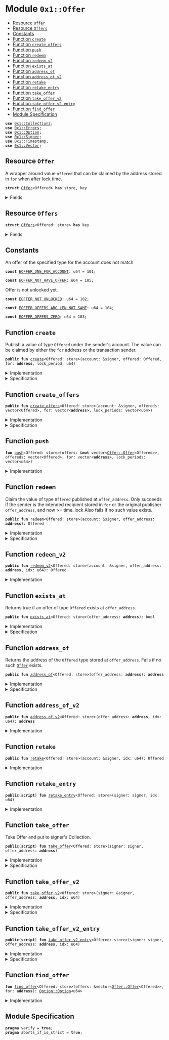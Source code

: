 
<a name="0x1_Offer"></a>

# Module `0x1::Offer`



-  [Resource `Offer`](#0x1_Offer_Offer)
-  [Resource `Offers`](#0x1_Offer_Offers)
-  [Constants](#@Constants_0)
-  [Function `create`](#0x1_Offer_create)
-  [Function `create_offers`](#0x1_Offer_create_offers)
-  [Function `push`](#0x1_Offer_push)
-  [Function `redeem`](#0x1_Offer_redeem)
-  [Function `redeem_v2`](#0x1_Offer_redeem_v2)
-  [Function `exists_at`](#0x1_Offer_exists_at)
-  [Function `address_of`](#0x1_Offer_address_of)
-  [Function `address_of_v2`](#0x1_Offer_address_of_v2)
-  [Function `retake`](#0x1_Offer_retake)
-  [Function `retake_entry`](#0x1_Offer_retake_entry)
-  [Function `take_offer`](#0x1_Offer_take_offer)
-  [Function `take_offer_v2`](#0x1_Offer_take_offer_v2)
-  [Function `take_offer_v2_entry`](#0x1_Offer_take_offer_v2_entry)
-  [Function `find_offer`](#0x1_Offer_find_offer)
-  [Module Specification](#@Module_Specification_1)


<pre><code><b>use</b> <a href="Collection2.md#0x1_Collection2">0x1::Collection2</a>;
<b>use</b> <a href="Errors.md#0x1_Errors">0x1::Errors</a>;
<b>use</b> <a href="Option.md#0x1_Option">0x1::Option</a>;
<b>use</b> <a href="Signer.md#0x1_Signer">0x1::Signer</a>;
<b>use</b> <a href="Timestamp.md#0x1_Timestamp">0x1::Timestamp</a>;
<b>use</b> <a href="Vector.md#0x1_Vector">0x1::Vector</a>;
</code></pre>



<a name="0x1_Offer_Offer"></a>

## Resource `Offer`

A wrapper around value <code>offered</code> that can be claimed by the address stored in <code>for</code> when after lock time.


<pre><code><b>struct</b> <a href="Offer.md#0x1_Offer">Offer</a>&lt;Offered&gt; <b>has</b> store, key
</code></pre>



<details>
<summary>Fields</summary>


<dl>
<dt>
<code>offered: Offered</code>
</dt>
<dd>

</dd>
<dt>
<code>for: <b>address</b></code>
</dt>
<dd>

</dd>
<dt>
<code>time_lock: u64</code>
</dt>
<dd>

</dd>
</dl>


</details>

<a name="0x1_Offer_Offers"></a>

## Resource `Offers`



<pre><code><b>struct</b> <a href="Offer.md#0x1_Offer_Offers">Offers</a>&lt;Offered: store&gt; <b>has</b> key
</code></pre>



<details>
<summary>Fields</summary>


<dl>
<dt>
<code>offers: vector&lt;<a href="Offer.md#0x1_Offer_Offer">Offer::Offer</a>&lt;Offered&gt;&gt;</code>
</dt>
<dd>

</dd>
</dl>


</details>

<a name="@Constants_0"></a>

## Constants


<a name="0x1_Offer_EOFFER_DNE_FOR_ACCOUNT"></a>

An offer of the specified type for the account does not match


<pre><code><b>const</b> <a href="Offer.md#0x1_Offer_EOFFER_DNE_FOR_ACCOUNT">EOFFER_DNE_FOR_ACCOUNT</a>: u64 = 101;
</code></pre>



<a name="0x1_Offer_EOFFER_NOT_HAVE_OFFER"></a>



<pre><code><b>const</b> <a href="Offer.md#0x1_Offer_EOFFER_NOT_HAVE_OFFER">EOFFER_NOT_HAVE_OFFER</a>: u64 = 105;
</code></pre>



<a name="0x1_Offer_EOFFER_NOT_UNLOCKED"></a>

Offer is not unlocked yet.


<pre><code><b>const</b> <a href="Offer.md#0x1_Offer_EOFFER_NOT_UNLOCKED">EOFFER_NOT_UNLOCKED</a>: u64 = 102;
</code></pre>



<a name="0x1_Offer_EOFFER_OFFERS_ARG_LEN_NOT_SAME"></a>



<pre><code><b>const</b> <a href="Offer.md#0x1_Offer_EOFFER_OFFERS_ARG_LEN_NOT_SAME">EOFFER_OFFERS_ARG_LEN_NOT_SAME</a>: u64 = 104;
</code></pre>



<a name="0x1_Offer_EOFFER_OFFERS_ZERO"></a>



<pre><code><b>const</b> <a href="Offer.md#0x1_Offer_EOFFER_OFFERS_ZERO">EOFFER_OFFERS_ZERO</a>: u64 = 103;
</code></pre>



<a name="0x1_Offer_create"></a>

## Function `create`

Publish a value of type <code>Offered</code> under the sender's account. The value can be claimed by
either the <code>for</code> address or the transaction sender.


<pre><code><b>public</b> <b>fun</b> <a href="Offer.md#0x1_Offer_create">create</a>&lt;Offered: store&gt;(account: &signer, offered: Offered, for: <b>address</b>, lock_period: u64)
</code></pre>



<details>
<summary>Implementation</summary>


<pre><code><b>public</b> <b>fun</b> <a href="Offer.md#0x1_Offer_create">create</a>&lt;Offered: store&gt;(account: &signer, offered: Offered, for: <b>address</b>, lock_period: u64) <b>acquires</b> <a href="Offer.md#0x1_Offer_Offers">Offers</a>, <a href="Offer.md#0x1_Offer">Offer</a> {
    <b>let</b> time_lock = <a href="Timestamp.md#0x1_Timestamp_now_seconds">Timestamp::now_seconds</a>() + lock_period;
    <b>let</b> account_address = <a href="Signer.md#0x1_Signer_address_of">Signer::address_of</a>(account);

    <b>if</b>(<b>exists</b>&lt;<a href="Offer.md#0x1_Offer_Offers">Offers</a>&lt;Offered&gt;&gt;(account_address)){
        <b>let</b> offers = &<b>mut</b> <b>borrow_global_mut</b>&lt;<a href="Offer.md#0x1_Offer_Offers">Offers</a>&lt;Offered&gt;&gt;(account_address).offers;
        <a href="Vector.md#0x1_Vector_push_back">Vector::push_back</a>(offers, <a href="Offer.md#0x1_Offer">Offer</a>&lt;Offered&gt; { offered, for, time_lock });
    }<b>else</b> {
        <b>let</b> offers = <a href="Vector.md#0x1_Vector_empty">Vector::empty</a>&lt;<a href="Offer.md#0x1_Offer">Offer</a>&lt;Offered&gt;&gt;();
        <b>if</b>(<b>exists</b>&lt;<a href="Offer.md#0x1_Offer">Offer</a>&lt;Offered&gt;&gt;(account_address)){
            <a href="Vector.md#0x1_Vector_push_back">Vector::push_back</a>(&<b>mut</b> offers, <b>move_from</b>&lt;<a href="Offer.md#0x1_Offer">Offer</a>&lt;Offered&gt;&gt;(account_address));
        };
        <a href="Vector.md#0x1_Vector_push_back">Vector::push_back</a>(&<b>mut</b> offers, <a href="Offer.md#0x1_Offer">Offer</a>&lt;Offered&gt; { offered, for, time_lock });
        <b>move_to</b>(account, <a href="Offer.md#0x1_Offer_Offers">Offers</a>&lt;Offered&gt; { offers });
    }
}
</code></pre>



</details>

<details>
<summary>Specification</summary>



<pre><code><b>include</b> <a href="Timestamp.md#0x1_Timestamp_AbortsIfTimestampNotExists">Timestamp::AbortsIfTimestampNotExists</a>;
<b>aborts_if</b> <a href="Timestamp.md#0x1_Timestamp_now_seconds">Timestamp::now_seconds</a>() + lock_period &gt; max_u64();
<b>aborts_if</b> <b>exists</b>&lt;<a href="Offer.md#0x1_Offer">Offer</a>&lt;Offered&gt;&gt;(<a href="Signer.md#0x1_Signer_address_of">Signer::address_of</a>(account));
</code></pre>



</details>

<a name="0x1_Offer_create_offers"></a>

## Function `create_offers`



<pre><code><b>public</b> <b>fun</b> <a href="Offer.md#0x1_Offer_create_offers">create_offers</a>&lt;Offered: store&gt;(account: &signer, offereds: vector&lt;Offered&gt;, for: vector&lt;<b>address</b>&gt;, lock_periods: vector&lt;u64&gt;)
</code></pre>



<details>
<summary>Implementation</summary>


<pre><code><b>public</b> <b>fun</b> <a href="Offer.md#0x1_Offer_create_offers">create_offers</a>&lt;Offered: store&gt;(account: &signer, offereds: vector&lt;Offered&gt;, for: vector&lt;<b>address</b>&gt;, lock_periods: vector&lt;u64&gt;) <b>acquires</b> <a href="Offer.md#0x1_Offer_Offers">Offers</a>, <a href="Offer.md#0x1_Offer">Offer</a> {
    <b>let</b> offer_length = <a href="Vector.md#0x1_Vector_length">Vector::length</a>(&offereds);
    <b>assert</b>!(offer_length &gt; 0, <a href="Errors.md#0x1_Errors_invalid_argument">Errors::invalid_argument</a>(<a href="Offer.md#0x1_Offer_EOFFER_OFFERS_ZERO">EOFFER_OFFERS_ZERO</a>));
    <b>assert</b>!(offer_length == <a href="Vector.md#0x1_Vector_length">Vector::length</a>(&for) && offer_length == <a href="Vector.md#0x1_Vector_length">Vector::length</a>(&lock_periods), <a href="Errors.md#0x1_Errors_invalid_argument">Errors::invalid_argument</a>(<a href="Offer.md#0x1_Offer_EOFFER_OFFERS_ARG_LEN_NOT_SAME">EOFFER_OFFERS_ARG_LEN_NOT_SAME</a>));
    <b>let</b> account_address = <a href="Signer.md#0x1_Signer_address_of">Signer::address_of</a>(account);

    <b>if</b>(<b>exists</b>&lt;<a href="Offer.md#0x1_Offer_Offers">Offers</a>&lt;Offered&gt;&gt;(account_address)){
        <b>let</b> offers = &<b>mut</b> <b>borrow_global_mut</b>&lt;<a href="Offer.md#0x1_Offer_Offers">Offers</a>&lt;Offered&gt;&gt;(account_address).offers;
        <a href="Offer.md#0x1_Offer_push">push</a>(offers, offereds, for, lock_periods);
    }<b>else</b> {
        <b>let</b> offers = <a href="Vector.md#0x1_Vector_empty">Vector::empty</a>&lt;<a href="Offer.md#0x1_Offer">Offer</a>&lt;Offered&gt;&gt;();
        <b>if</b>(<b>exists</b>&lt;<a href="Offer.md#0x1_Offer">Offer</a>&lt;Offered&gt;&gt;(account_address)){
            <a href="Vector.md#0x1_Vector_push_back">Vector::push_back</a>(&<b>mut</b> offers, <b>move_from</b>&lt;<a href="Offer.md#0x1_Offer">Offer</a>&lt;Offered&gt;&gt;(account_address));
        };
        <a href="Offer.md#0x1_Offer_push">push</a>(&<b>mut</b> offers, offereds, for, lock_periods);
        <b>move_to</b>(account, <a href="Offer.md#0x1_Offer_Offers">Offers</a>&lt;Offered&gt; { offers });
    };
}
</code></pre>



</details>

<details>
<summary>Specification</summary>



<pre><code><b>include</b> <a href="Timestamp.md#0x1_Timestamp_AbortsIfTimestampNotExists">Timestamp::AbortsIfTimestampNotExists</a>;
<b>aborts_if</b> <a href="Timestamp.md#0x1_Timestamp_now_seconds">Timestamp::now_seconds</a>() + lock_period &gt; max_u64();
<b>aborts_if</b> <b>exists</b>&lt;<a href="Offer.md#0x1_Offer">Offer</a>&lt;Offered&gt;&gt;(<a href="Signer.md#0x1_Signer_address_of">Signer::address_of</a>(account));
</code></pre>



</details>

<a name="0x1_Offer_push"></a>

## Function `push`



<pre><code><b>fun</b> <a href="Offer.md#0x1_Offer_push">push</a>&lt;Offered: store&gt;(offers: &<b>mut</b> vector&lt;<a href="Offer.md#0x1_Offer_Offer">Offer::Offer</a>&lt;Offered&gt;&gt;, offereds: vector&lt;Offered&gt;, for: vector&lt;<b>address</b>&gt;, lock_periods: vector&lt;u64&gt;)
</code></pre>



<details>
<summary>Implementation</summary>


<pre><code><b>fun</b> <a href="Offer.md#0x1_Offer_push">push</a>&lt;Offered: store&gt;(offers: &<b>mut</b> vector&lt;<a href="Offer.md#0x1_Offer">Offer</a>&lt;Offered&gt;&gt;, offereds: vector&lt;Offered&gt;, for: vector&lt;<b>address</b>&gt;, lock_periods: vector&lt;u64&gt;){
    <b>let</b> now = <a href="Timestamp.md#0x1_Timestamp_now_seconds">Timestamp::now_seconds</a>();
    <b>let</b> offer_length = <a href="Vector.md#0x1_Vector_length">Vector::length</a>(&offereds);

    <b>let</b> i = offer_length - 1;
    <b>loop</b>{
        <a href="Vector.md#0x1_Vector_push_back">Vector::push_back</a>(offers, <a href="Offer.md#0x1_Offer">Offer</a>&lt;Offered&gt; {
            offered: <a href="Vector.md#0x1_Vector_remove">Vector::remove</a>(&<b>mut</b> offereds, i),
            for: <a href="Vector.md#0x1_Vector_remove">Vector::remove</a>(&<b>mut</b> for, i),
            time_lock: now + <a href="Vector.md#0x1_Vector_remove">Vector::remove</a>(&<b>mut</b> lock_periods, i)
        });
        <b>if</b>(i == 0){
            <b>break</b>
        };
        i = i - 1;
    };
    <a href="Vector.md#0x1_Vector_destroy_empty">Vector::destroy_empty</a>(offereds);
    <a href="Vector.md#0x1_Vector_destroy_empty">Vector::destroy_empty</a>(for);
    <a href="Vector.md#0x1_Vector_destroy_empty">Vector::destroy_empty</a>(lock_periods);
}
</code></pre>



</details>

<a name="0x1_Offer_redeem"></a>

## Function `redeem`

Claim the value of type <code>Offered</code> published at <code>offer_address</code>.
Only succeeds if the sender is the intended recipient stored in <code>for</code> or the original
publisher <code>offer_address</code>, and now >= time_lock
Also fails if no such value exists.


<pre><code><b>public</b> <b>fun</b> <a href="Offer.md#0x1_Offer_redeem">redeem</a>&lt;Offered: store&gt;(account: &signer, offer_address: <b>address</b>): Offered
</code></pre>



<details>
<summary>Implementation</summary>


<pre><code><b>public</b> <b>fun</b> <a href="Offer.md#0x1_Offer_redeem">redeem</a>&lt;Offered: store&gt;(account: &signer, offer_address: <b>address</b>): Offered <b>acquires</b> <a href="Offer.md#0x1_Offer">Offer</a>, <a href="Offer.md#0x1_Offer_Offers">Offers</a> {
    <b>let</b> account_address = <a href="Signer.md#0x1_Signer_address_of">Signer::address_of</a>(account);
    <b>let</b> <a href="Offer.md#0x1_Offer">Offer</a>&lt;Offered&gt; { offered, for, time_lock } = <b>if</b>(<b>exists</b>&lt;<a href="Offer.md#0x1_Offer_Offers">Offers</a>&lt;Offered&gt;&gt;(offer_address)){
        <b>let</b> offers = &<b>mut</b> <b>borrow_global_mut</b>&lt;<a href="Offer.md#0x1_Offer_Offers">Offers</a>&lt;Offered&gt;&gt;(offer_address).offers;
        <b>let</b> op_index = <a href="Offer.md#0x1_Offer_find_offer">find_offer</a>(offers, account_address);
        <b>assert</b>!(<a href="Option.md#0x1_Option_is_some">Option::is_some</a>(&op_index),<a href="Errors.md#0x1_Errors_invalid_argument">Errors::invalid_argument</a>(<a href="Offer.md#0x1_Offer_EOFFER_DNE_FOR_ACCOUNT">EOFFER_DNE_FOR_ACCOUNT</a>));
        <b>let</b> index = <a href="Option.md#0x1_Option_destroy_some">Option::destroy_some</a>(op_index);
        <b>let</b> offer = <a href="Vector.md#0x1_Vector_remove">Vector::remove</a>(offers , index);
        <b>if</b>(<a href="Vector.md#0x1_Vector_length">Vector::length</a>(offers) == 0){
            <b>let</b> <a href="Offer.md#0x1_Offer_Offers">Offers</a> { offers } = <b>move_from</b>&lt;<a href="Offer.md#0x1_Offer_Offers">Offers</a>&lt;Offered&gt;&gt;(offer_address);
            <a href="Vector.md#0x1_Vector_destroy_empty">Vector::destroy_empty</a>(offers);
        };
        offer
    }<b>else</b> <b>if</b>(<b>exists</b>&lt;<a href="Offer.md#0x1_Offer">Offer</a>&lt;Offered&gt;&gt;(offer_address)){
        <b>move_from</b>&lt;<a href="Offer.md#0x1_Offer">Offer</a>&lt;Offered&gt;&gt;(offer_address)
    }<b>else</b>{
        <b>abort</b> <a href="Errors.md#0x1_Errors_invalid_argument">Errors::invalid_argument</a>(<a href="Offer.md#0x1_Offer_EOFFER_NOT_HAVE_OFFER">EOFFER_NOT_HAVE_OFFER</a>)
    };

    <b>let</b> now = <a href="Timestamp.md#0x1_Timestamp_now_seconds">Timestamp::now_seconds</a>();
    <b>assert</b>!(account_address == for || account_address == offer_address, <a href="Errors.md#0x1_Errors_invalid_argument">Errors::invalid_argument</a>(<a href="Offer.md#0x1_Offer_EOFFER_DNE_FOR_ACCOUNT">EOFFER_DNE_FOR_ACCOUNT</a>));
    <b>assert</b>!(now &gt;= time_lock, <a href="Errors.md#0x1_Errors_not_published">Errors::not_published</a>(<a href="Offer.md#0x1_Offer_EOFFER_NOT_UNLOCKED">EOFFER_NOT_UNLOCKED</a>));
    offered
}
</code></pre>



</details>

<details>
<summary>Specification</summary>



<pre><code><b>aborts_if</b> !<b>exists</b>&lt;<a href="Offer.md#0x1_Offer">Offer</a>&lt;Offered&gt;&gt;(offer_address);
<b>aborts_if</b> <a href="Signer.md#0x1_Signer_address_of">Signer::address_of</a>(account) != <b>global</b>&lt;<a href="Offer.md#0x1_Offer">Offer</a>&lt;Offered&gt;&gt;(offer_address).for && <a href="Signer.md#0x1_Signer_address_of">Signer::address_of</a>(account) != offer_address;
<b>aborts_if</b> <a href="Timestamp.md#0x1_Timestamp_now_seconds">Timestamp::now_seconds</a>() &lt; <b>global</b>&lt;<a href="Offer.md#0x1_Offer">Offer</a>&lt;Offered&gt;&gt;(offer_address).time_lock;
<b>include</b> <a href="Timestamp.md#0x1_Timestamp_AbortsIfTimestampNotExists">Timestamp::AbortsIfTimestampNotExists</a>;
</code></pre>



</details>

<a name="0x1_Offer_redeem_v2"></a>

## Function `redeem_v2`



<pre><code><b>public</b> <b>fun</b> <a href="Offer.md#0x1_Offer_redeem_v2">redeem_v2</a>&lt;Offered: store&gt;(account: &signer, offer_address: <b>address</b>, idx: u64): Offered
</code></pre>



<details>
<summary>Implementation</summary>


<pre><code><b>public</b> <b>fun</b> <a href="Offer.md#0x1_Offer_redeem_v2">redeem_v2</a>&lt;Offered: store&gt;(account: &signer, offer_address: <b>address</b>, idx: u64): Offered <b>acquires</b> <a href="Offer.md#0x1_Offer">Offer</a>, <a href="Offer.md#0x1_Offer_Offers">Offers</a> {
    <b>let</b> account_address = <a href="Signer.md#0x1_Signer_address_of">Signer::address_of</a>(account);
    <b>let</b> <a href="Offer.md#0x1_Offer">Offer</a>&lt;Offered&gt; { offered, for, time_lock } = <b>if</b>(<b>exists</b>&lt;<a href="Offer.md#0x1_Offer_Offers">Offers</a>&lt;Offered&gt;&gt;(offer_address)){
        <b>let</b> offers = &<b>mut</b> <b>borrow_global_mut</b>&lt;<a href="Offer.md#0x1_Offer_Offers">Offers</a>&lt;Offered&gt;&gt;(offer_address).offers;
        <b>assert</b>!(<a href="Vector.md#0x1_Vector_length">Vector::length</a>(offers) - 1 &gt;= idx, <a href="Errors.md#0x1_Errors_invalid_argument">Errors::invalid_argument</a>(<a href="Offer.md#0x1_Offer_EOFFER_NOT_HAVE_OFFER">EOFFER_NOT_HAVE_OFFER</a>));
        <b>let</b> offer = <a href="Vector.md#0x1_Vector_remove">Vector::remove</a>(offers, idx);
        <b>if</b>(<a href="Vector.md#0x1_Vector_length">Vector::length</a>(offers) == 0){
            <b>let</b> <a href="Offer.md#0x1_Offer_Offers">Offers</a> { offers } = <b>move_from</b>&lt;<a href="Offer.md#0x1_Offer_Offers">Offers</a>&lt;Offered&gt;&gt;(offer_address);
            <a href="Vector.md#0x1_Vector_destroy_empty">Vector::destroy_empty</a>(offers);
        };
        offer
    }<b>else</b> <b>if</b>(<b>exists</b>&lt;<a href="Offer.md#0x1_Offer">Offer</a>&lt;Offered&gt;&gt;(offer_address)){
        <b>move_from</b>&lt;<a href="Offer.md#0x1_Offer">Offer</a>&lt;Offered&gt;&gt;(offer_address)
    }<b>else</b>{
        <b>abort</b> <a href="Errors.md#0x1_Errors_invalid_argument">Errors::invalid_argument</a>(<a href="Offer.md#0x1_Offer_EOFFER_NOT_HAVE_OFFER">EOFFER_NOT_HAVE_OFFER</a>)
    };

    <b>let</b> now = <a href="Timestamp.md#0x1_Timestamp_now_seconds">Timestamp::now_seconds</a>();
    <b>assert</b>!(account_address == for || account_address == offer_address, <a href="Errors.md#0x1_Errors_invalid_argument">Errors::invalid_argument</a>(<a href="Offer.md#0x1_Offer_EOFFER_DNE_FOR_ACCOUNT">EOFFER_DNE_FOR_ACCOUNT</a>));
    <b>assert</b>!(now &gt;= time_lock, <a href="Errors.md#0x1_Errors_not_published">Errors::not_published</a>(<a href="Offer.md#0x1_Offer_EOFFER_NOT_UNLOCKED">EOFFER_NOT_UNLOCKED</a>));
    offered
}
</code></pre>



</details>

<a name="0x1_Offer_exists_at"></a>

## Function `exists_at`

Returns true if an offer of type <code>Offered</code> exists at <code>offer_address</code>.


<pre><code><b>public</b> <b>fun</b> <a href="Offer.md#0x1_Offer_exists_at">exists_at</a>&lt;Offered: store&gt;(offer_address: <b>address</b>): bool
</code></pre>



<details>
<summary>Implementation</summary>


<pre><code><b>public</b> <b>fun</b> <a href="Offer.md#0x1_Offer_exists_at">exists_at</a>&lt;Offered: store&gt;(offer_address: <b>address</b>): bool {
    <b>exists</b>&lt;<a href="Offer.md#0x1_Offer">Offer</a>&lt;Offered&gt;&gt;(offer_address) || <b>exists</b>&lt;<a href="Offer.md#0x1_Offer_Offers">Offers</a>&lt;Offered&gt;&gt;(offer_address)
}
</code></pre>



</details>

<details>
<summary>Specification</summary>



<pre><code><b>aborts_if</b> <b>false</b>;
</code></pre>



</details>

<a name="0x1_Offer_address_of"></a>

## Function `address_of`

Returns the address of the <code>Offered</code> type stored at <code>offer_address</code>.
Fails if no such <code><a href="Offer.md#0x1_Offer">Offer</a></code> exists.


<pre><code><b>public</b> <b>fun</b> <a href="Offer.md#0x1_Offer_address_of">address_of</a>&lt;Offered: store&gt;(offer_address: <b>address</b>): <b>address</b>
</code></pre>



<details>
<summary>Implementation</summary>


<pre><code><b>public</b> <b>fun</b> <a href="Offer.md#0x1_Offer_address_of">address_of</a>&lt;Offered: store&gt;(offer_address: <b>address</b>): <b>address</b> <b>acquires</b> <a href="Offer.md#0x1_Offer">Offer</a>, <a href="Offer.md#0x1_Offer_Offers">Offers</a> {
    <b>if</b>(<b>exists</b>&lt;<a href="Offer.md#0x1_Offer">Offer</a>&lt;Offered&gt;&gt;(offer_address)){
        <b>borrow_global</b>&lt;<a href="Offer.md#0x1_Offer">Offer</a>&lt;Offered&gt;&gt;(offer_address).for
    }<b>else</b>{
        <a href="Offer.md#0x1_Offer_address_of_v2">address_of_v2</a>&lt;Offered&gt;(offer_address, 0)
    }
}
</code></pre>



</details>

<details>
<summary>Specification</summary>



<pre><code><b>aborts_if</b> !<b>exists</b>&lt;<a href="Offer.md#0x1_Offer">Offer</a>&lt;Offered&gt;&gt;(offer_address);
</code></pre>



</details>

<a name="0x1_Offer_address_of_v2"></a>

## Function `address_of_v2`



<pre><code><b>public</b> <b>fun</b> <a href="Offer.md#0x1_Offer_address_of_v2">address_of_v2</a>&lt;Offered: store&gt;(offer_address: <b>address</b>, idx: u64): <b>address</b>
</code></pre>



<details>
<summary>Implementation</summary>


<pre><code><b>public</b> <b>fun</b> <a href="Offer.md#0x1_Offer_address_of_v2">address_of_v2</a>&lt;Offered: store&gt;(offer_address: <b>address</b>, idx: u64): <b>address</b> <b>acquires</b> <a href="Offer.md#0x1_Offer_Offers">Offers</a> {
    <b>assert</b>!(<b>exists</b>&lt;<a href="Offer.md#0x1_Offer_Offers">Offers</a>&lt;Offered&gt;&gt;(offer_address), <a href="Errors.md#0x1_Errors_invalid_argument">Errors::invalid_argument</a>(<a href="Offer.md#0x1_Offer_EOFFER_NOT_HAVE_OFFER">EOFFER_NOT_HAVE_OFFER</a>));
    <b>let</b> offers = & <b>borrow_global</b>&lt;<a href="Offer.md#0x1_Offer_Offers">Offers</a>&lt;Offered&gt;&gt;(offer_address).offers;
    <b>assert</b>!(<a href="Vector.md#0x1_Vector_length">Vector::length</a>(offers) - 1 &gt;= idx, <a href="Errors.md#0x1_Errors_invalid_argument">Errors::invalid_argument</a>(<a href="Offer.md#0x1_Offer_EOFFER_NOT_HAVE_OFFER">EOFFER_NOT_HAVE_OFFER</a>));
    <a href="Vector.md#0x1_Vector_borrow">Vector::borrow</a>(offers, idx).for
}
</code></pre>



</details>

<a name="0x1_Offer_retake"></a>

## Function `retake`



<pre><code><b>public</b> <b>fun</b> <a href="Offer.md#0x1_Offer_retake">retake</a>&lt;Offered: store&gt;(account: &signer, idx: u64): Offered
</code></pre>



<details>
<summary>Implementation</summary>


<pre><code><b>public</b> <b>fun</b> <a href="Offer.md#0x1_Offer_retake">retake</a>&lt;Offered: store&gt;(account: &signer, idx: u64): Offered <b>acquires</b> <a href="Offer.md#0x1_Offer">Offer</a>, <a href="Offer.md#0x1_Offer_Offers">Offers</a> {
    <b>let</b> account_address = <a href="Signer.md#0x1_Signer_address_of">Signer::address_of</a>(account);
    <b>let</b> <a href="Offer.md#0x1_Offer">Offer</a>&lt;Offered&gt; { offered: offered, for: _, time_lock: _ } = <b>if</b>(<b>exists</b>&lt;<a href="Offer.md#0x1_Offer_Offers">Offers</a>&lt;Offered&gt;&gt;(account_address)){
        <b>let</b> offers = &<b>mut</b> <b>borrow_global_mut</b>&lt;<a href="Offer.md#0x1_Offer_Offers">Offers</a>&lt;Offered&gt;&gt;(account_address).offers;
        <b>assert</b>!(<a href="Vector.md#0x1_Vector_length">Vector::length</a>(offers) - 1 &gt;= idx, <a href="Errors.md#0x1_Errors_invalid_argument">Errors::invalid_argument</a>(<a href="Offer.md#0x1_Offer_EOFFER_NOT_HAVE_OFFER">EOFFER_NOT_HAVE_OFFER</a>));
        <b>let</b> offer = <a href="Vector.md#0x1_Vector_remove">Vector::remove</a>(offers, idx);
        <b>if</b>(<a href="Vector.md#0x1_Vector_length">Vector::length</a>(offers) == 0){
            <b>let</b> <a href="Offer.md#0x1_Offer_Offers">Offers</a> { offers } = <b>move_from</b>&lt;<a href="Offer.md#0x1_Offer_Offers">Offers</a>&lt;Offered&gt;&gt;(account_address);
            <a href="Vector.md#0x1_Vector_destroy_empty">Vector::destroy_empty</a>(offers);
        };
        offer
    }<b>else</b> <b>if</b>(<b>exists</b>&lt;<a href="Offer.md#0x1_Offer">Offer</a>&lt;Offered&gt;&gt;(account_address)){
        <b>move_from</b>&lt;<a href="Offer.md#0x1_Offer">Offer</a>&lt;Offered&gt;&gt;(account_address)
    }<b>else</b>{
        <b>abort</b> <a href="Errors.md#0x1_Errors_invalid_argument">Errors::invalid_argument</a>(<a href="Offer.md#0x1_Offer_EOFFER_NOT_HAVE_OFFER">EOFFER_NOT_HAVE_OFFER</a>)
    };
    offered
}
</code></pre>



</details>

<a name="0x1_Offer_retake_entry"></a>

## Function `retake_entry`



<pre><code><b>public</b>(<b>script</b>) <b>fun</b> <a href="Offer.md#0x1_Offer_retake_entry">retake_entry</a>&lt;Offered: store&gt;(signer: signer, idx: u64)
</code></pre>



<details>
<summary>Implementation</summary>


<pre><code><b>public</b> (<b>script</b>) <b>fun</b> <a href="Offer.md#0x1_Offer_retake_entry">retake_entry</a>&lt;Offered: store&gt;(signer: signer, idx: u64) <b>acquires</b> <a href="Offer.md#0x1_Offer">Offer</a>, <a href="Offer.md#0x1_Offer_Offers">Offers</a> {
    <b>let</b> offered = <a href="Offer.md#0x1_Offer_retake">retake</a>&lt;Offered&gt;(&signer, idx);
    <a href="Collection2.md#0x1_Collection2_put">Collection2::put</a>(&signer, <a href="Signer.md#0x1_Signer_address_of">Signer::address_of</a>(&signer), offered);
}
</code></pre>



</details>

<a name="0x1_Offer_take_offer"></a>

## Function `take_offer`

Take Offer and put to signer's Collection<Offered>.


<pre><code><b>public</b>(<b>script</b>) <b>fun</b> <a href="Offer.md#0x1_Offer_take_offer">take_offer</a>&lt;Offered: store&gt;(signer: signer, offer_address: <b>address</b>)
</code></pre>



<details>
<summary>Implementation</summary>


<pre><code><b>public</b>(<b>script</b>) <b>fun</b> <a href="Offer.md#0x1_Offer_take_offer">take_offer</a>&lt;Offered: store&gt;(
    signer: signer,
    offer_address: <b>address</b>,
) <b>acquires</b> <a href="Offer.md#0x1_Offer">Offer</a>, <a href="Offer.md#0x1_Offer_Offers">Offers</a> {
    <b>let</b> offered = <a href="Offer.md#0x1_Offer_redeem">redeem</a>&lt;Offered&gt;(&signer, offer_address);
    <a href="Collection2.md#0x1_Collection2_put">Collection2::put</a>(&signer, <a href="Signer.md#0x1_Signer_address_of">Signer::address_of</a>(&signer), offered);
}
</code></pre>



</details>

<details>
<summary>Specification</summary>



<pre><code><b>pragma</b> verify = <b>false</b>;
</code></pre>



</details>

<a name="0x1_Offer_take_offer_v2"></a>

## Function `take_offer_v2`



<pre><code><b>public</b> <b>fun</b> <a href="Offer.md#0x1_Offer_take_offer_v2">take_offer_v2</a>&lt;Offered: store&gt;(signer: &signer, offer_address: <b>address</b>, idx: u64)
</code></pre>



<details>
<summary>Implementation</summary>


<pre><code><b>public</b> <b>fun</b> <a href="Offer.md#0x1_Offer_take_offer_v2">take_offer_v2</a>&lt;Offered :store&gt;(signer: &signer, offer_address: <b>address</b>, idx: u64) <b>acquires</b> <a href="Offer.md#0x1_Offer">Offer</a>, <a href="Offer.md#0x1_Offer_Offers">Offers</a>{
    <b>let</b> offered = <a href="Offer.md#0x1_Offer_redeem_v2">redeem_v2</a>&lt;Offered&gt;(signer, offer_address, idx);
    <a href="Collection2.md#0x1_Collection2_put">Collection2::put</a>(signer, <a href="Signer.md#0x1_Signer_address_of">Signer::address_of</a>(signer), offered);
}
</code></pre>



</details>

<details>
<summary>Specification</summary>



<pre><code><b>pragma</b> verify = <b>false</b>;
</code></pre>



</details>

<a name="0x1_Offer_take_offer_v2_entry"></a>

## Function `take_offer_v2_entry`



<pre><code><b>public</b>(<b>script</b>) <b>fun</b> <a href="Offer.md#0x1_Offer_take_offer_v2_entry">take_offer_v2_entry</a>&lt;Offered: store&gt;(signer: signer, offer_address: <b>address</b>, idx: u64)
</code></pre>



<details>
<summary>Implementation</summary>


<pre><code><b>public</b> (<b>script</b>) <b>fun</b> <a href="Offer.md#0x1_Offer_take_offer_v2_entry">take_offer_v2_entry</a>&lt;Offered :store&gt;(signer: signer, offer_address: <b>address</b>, idx: u64) <b>acquires</b> <a href="Offer.md#0x1_Offer">Offer</a>, <a href="Offer.md#0x1_Offer_Offers">Offers</a>{
    <a href="Offer.md#0x1_Offer_take_offer_v2">take_offer_v2</a>&lt;Offered&gt;(&signer, offer_address, idx);
}
</code></pre>



</details>

<details>
<summary>Specification</summary>



<pre><code><b>pragma</b> verify = <b>false</b>;
</code></pre>



</details>

<a name="0x1_Offer_find_offer"></a>

## Function `find_offer`



<pre><code><b>fun</b> <a href="Offer.md#0x1_Offer_find_offer">find_offer</a>&lt;Offered: store&gt;(offers: &vector&lt;<a href="Offer.md#0x1_Offer_Offer">Offer::Offer</a>&lt;Offered&gt;&gt;, for: <b>address</b>): <a href="Option.md#0x1_Option_Option">Option::Option</a>&lt;u64&gt;
</code></pre>



<details>
<summary>Implementation</summary>


<pre><code><b>fun</b> <a href="Offer.md#0x1_Offer_find_offer">find_offer</a>&lt;Offered: store&gt;(offers: &vector&lt;<a href="Offer.md#0x1_Offer">Offer</a>&lt;Offered&gt;&gt;, for: <b>address</b>):<a href="Option.md#0x1_Option_Option">Option::Option</a>&lt;u64&gt;{
    <b>let</b> now = <a href="Timestamp.md#0x1_Timestamp_now_seconds">Timestamp::now_seconds</a>();
    <b>let</b> length = <a href="Vector.md#0x1_Vector_length">Vector::length</a>(offers);
    <b>let</b> i = 0;
    <b>while</b>(i &lt; length){
        <b>let</b> offer = <a href="Vector.md#0x1_Vector_borrow">Vector::borrow</a>(offers, i);
        <b>if</b>( offer.for == for && now &gt;= offer.time_lock ){
            <b>return</b> <a href="Option.md#0x1_Option_some">Option::some</a>(i)
        };
        i = i + 1;
    };
    <a href="Option.md#0x1_Option_none">Option::none</a>&lt;u64&gt;()
}
</code></pre>



</details>

<a name="@Module_Specification_1"></a>

## Module Specification



<pre><code><b>pragma</b> verify = <b>true</b>;
<b>pragma</b> aborts_if_is_strict = <b>true</b>;
</code></pre>
